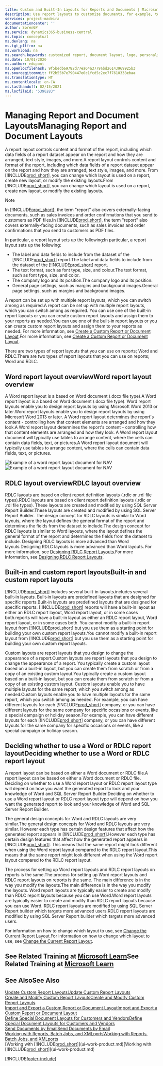 ```yaml
---
title: Custom and Built-In Layouts for Reports and Documents | Microsoft Docs
description: Use report layouts to customize documents, for example, to personalize the font, logo, or page settings of PDF files you send to customers.
services: project-madeira
documentationcenter: ''
author: SorenGP
ms.service: dynamics365-business-central
ms.topic: conceptual
ms.devlang: na
ms.tgt_pltfrm: na
ms.workload: na
ms.search.keywords: customized report, document layout, logo, personalize
ms.date: 10/01/2020
ms.author: edupont
ms.openlocfilehash: 9f5bedb69782d77ea64a3779abd26143969925b3
ms.sourcegitcommit: ff2b55b7e790447e0c1fcd5c2ec7f7610338ebaa
ms.translationtype: HT
ms.contentlocale: en-CA
ms.lasthandoff: 02/15/2021
ms.locfileid: "5390283"
---
```

# <a name="managing-report-and-document-layouts"></a><span data-ttu-id="7f4f4-103">Managing Report and Document Layouts</span><span class="sxs-lookup"><span data-stu-id="7f4f4-103">Managing Report and Document Layouts</span></span>
<span data-ttu-id="7f4f4-104">A report layout controls content and format of the report, including which data fields of a report dataset appear on the report and how they are arranged, text style, images, and more.</span><span class="sxs-lookup"><span data-stu-id="7f4f4-104">A report layout controls content and format of the report, including which data fields of a report dataset appear on the report and how they are arranged, text style, images, and more.</span></span> <span data-ttu-id="7f4f4-105">From [!INCLUDE[prod_short](includes/prod_short.md)], you can change which layout is used on a report, create new layout, or modify the existing layouts.</span><span class="sxs-lookup"><span data-stu-id="7f4f4-105">From [!INCLUDE[prod_short](includes/prod_short.md)], you can change which layout is used on a report, create new layout, or modify the existing layouts.</span></span>

> [!NOTE]  
>   <span data-ttu-id="7f4f4-106">In [!INCLUDE[prod_short](includes/prod_short.md)], the term "report" also covers externally-facing documents, such as sales invoices and order confirmations that you send to customers as PDF files.</span><span class="sxs-lookup"><span data-stu-id="7f4f4-106">In [!INCLUDE[prod_short](includes/prod_short.md)], the term "report" also covers externally-facing documents, such as sales invoices and order confirmations that you send to customers as PDF files.</span></span>

<span data-ttu-id="7f4f4-107">In particular, a report layout sets up the following:</span><span class="sxs-lookup"><span data-stu-id="7f4f4-107">In particular, a report layout sets up the following:</span></span>

* <span data-ttu-id="7f4f4-108">The label and data fields to include from the dataset of the [!INCLUDE[prod_short](includes/prod_short.md)] report.</span><span class="sxs-lookup"><span data-stu-id="7f4f4-108">The label and data fields to include from the dataset of the [!INCLUDE[prod_short](includes/prod_short.md)] report.</span></span>
* <span data-ttu-id="7f4f4-109">The text format, such as font type, size, and colour.</span><span class="sxs-lookup"><span data-stu-id="7f4f4-109">The text format, such as font type, size, and color.</span></span>
* <span data-ttu-id="7f4f4-110">The company logo and its position.</span><span class="sxs-lookup"><span data-stu-id="7f4f4-110">The company logo and its position.</span></span>
* <span data-ttu-id="7f4f4-111">General page settings, such as margins and background images.</span><span class="sxs-lookup"><span data-stu-id="7f4f4-111">General page settings, such as margins and background images.</span></span>

<span data-ttu-id="7f4f4-112">A report can be set up with multiple report layouts, which you can switch among as required.</span><span class="sxs-lookup"><span data-stu-id="7f4f4-112">A report can be set up with multiple report layouts, which you can switch among as required.</span></span> <span data-ttu-id="7f4f4-113">You can use one of the built-in report layouts or you can create custom report layouts and assign them to your reports as needed.</span><span class="sxs-lookup"><span data-stu-id="7f4f4-113">You can use one of the built-in report layouts or you can create custom report layouts and assign them to your reports as needed.</span></span> <span data-ttu-id="7f4f4-114">For more information, see [Create a Custom Report or Document Layout](ui-how-create-custom-report-layout.md).</span><span class="sxs-lookup"><span data-stu-id="7f4f4-114">For more information, see [Create a Custom Report or Document Layout](ui-how-create-custom-report-layout.md).</span></span>

<span data-ttu-id="7f4f4-115">There are two types of report layouts that you can use on reports; Word and RDLC.</span><span class="sxs-lookup"><span data-stu-id="7f4f4-115">There are two types of report layouts that you can use on reports; Word and RDLC.</span></span>

## <a name="word-report-layout-overview"></a><span data-ttu-id="7f4f4-116">Word report layout overview</span><span class="sxs-lookup"><span data-stu-id="7f4f4-116">Word report layout overview</span></span>
<span data-ttu-id="7f4f4-117">A Word report layout is a based on Word document (.docx file type).</span><span class="sxs-lookup"><span data-stu-id="7f4f4-117">A Word report layout is a based on Word document (.docx file type).</span></span> <span data-ttu-id="7f4f4-118">Word report layouts enable you to design report layouts by using Microsoft Word 2013 or later.</span><span class="sxs-lookup"><span data-stu-id="7f4f4-118">Word report layouts enable you to design report layouts by using Microsoft Word 2013 or later.</span></span> <span data-ttu-id="7f4f4-119">A Word report layout determines the report's content - controlling how that content elements are arranged and how they look.</span><span class="sxs-lookup"><span data-stu-id="7f4f4-119">A Word report layout determines the report's content - controlling how that content elements are arranged and how they look.</span></span> <span data-ttu-id="7f4f4-120">A Word report layout document will typically use tables to arrange content, where the cells can contain data fields, text, or pictures.</span><span class="sxs-lookup"><span data-stu-id="7f4f4-120">A Word report layout document will typically use tables to arrange content, where the cells can contain data fields, text, or pictures.</span></span>

 <span data-ttu-id="7f4f4-121">![Example of a word report layout document for NAV](media/nav_wordreportlayout_edit_in_word_example.png "NAV_WordReportLayout_Edit_In_Word_Example")</span><span class="sxs-lookup"><span data-stu-id="7f4f4-121">![Example of a word report layout document for NAV](media/nav_wordreportlayout_edit_in_word_example.png "NAV_WordReportLayout_Edit_In_Word_Example")</span></span>  

## <a name="rdlc-layout-overview"></a><span data-ttu-id="7f4f4-122">RDLC layout overview</span><span class="sxs-lookup"><span data-stu-id="7f4f4-122">RDLC layout overview</span></span>
<span data-ttu-id="7f4f4-123">RDLC layouts are based on client report definition layouts (.rdlc or .rdl file types).</span><span class="sxs-lookup"><span data-stu-id="7f4f4-123">RDLC layouts are based on client report definition layouts (.rdlc or .rdl file types).</span></span> <span data-ttu-id="7f4f4-124">These layouts are created and modified by using SQL Server Report Builder.</span><span class="sxs-lookup"><span data-stu-id="7f4f4-124">These layouts are created and modified by using SQL Server Report Builder.</span></span> <span data-ttu-id="7f4f4-125">The design concept for RDLC layouts is similar to Word layouts, where the layout defines the general format of the report and determines the fields from the dataset to include.</span><span class="sxs-lookup"><span data-stu-id="7f4f4-125">The design concept for RDLC layouts is similar to Word layouts, where the layout defines the general format of the report and determines the fields from the dataset to include.</span></span> <span data-ttu-id="7f4f4-126">Designing RDLC layouts is more advanced than Word layouts.</span><span class="sxs-lookup"><span data-stu-id="7f4f4-126">Designing RDLC layouts is more advanced than Word layouts.</span></span> <span data-ttu-id="7f4f4-127">For more information, see [Designing RDLC Report Layouts](/dynamics-nav/Designing-RDLC-Report-Layouts).</span><span class="sxs-lookup"><span data-stu-id="7f4f4-127">For more information, see [Designing RDLC Report Layouts](/dynamics-nav/Designing-RDLC-Report-Layouts).</span></span>

## <a name="built-in-and-custom-report-layouts"></a><span data-ttu-id="7f4f4-128">Built-in and custom report layouts</span><span class="sxs-lookup"><span data-stu-id="7f4f4-128">Built-in and custom report layouts</span></span>
[!INCLUDE[prod_short](includes/prod_short.md)] <span data-ttu-id="7f4f4-129">includes several built-in layouts.</span><span class="sxs-lookup"><span data-stu-id="7f4f4-129">includes several built-in layouts.</span></span> <span data-ttu-id="7f4f4-130">Built-in layouts are predefined layouts that are designed for specific reports.</span><span class="sxs-lookup"><span data-stu-id="7f4f4-130">Built-in layouts are predefined layouts that are designed for specific reports.</span></span> [!INCLUDE[prod_short](includes/prod_short.md)] <span data-ttu-id="7f4f4-131">reports will have a built-in layout as either an RDLC report layout, Word report layout, or in some cases both.</span><span class="sxs-lookup"><span data-stu-id="7f4f4-131">reports will have a built-in layout as either an RDLC report layout, Word report layout, or in some cases both.</span></span> <span data-ttu-id="7f4f4-132">You cannot modify a built-in report layout from [!INCLUDE[prod_short](includes/prod_short.md)] but you use them as a starting point for building your own custom report layouts.</span><span class="sxs-lookup"><span data-stu-id="7f4f4-132">You cannot modify a built-in report layout from [!INCLUDE[prod_short](includes/prod_short.md)] but you use them as a starting point for building your own custom report layouts.</span></span>

<span data-ttu-id="7f4f4-133">Custom layouts are report layouts that you design to change the appearance of a report.</span><span class="sxs-lookup"><span data-stu-id="7f4f4-133">Custom layouts are report layouts that you design to change the appearance of a report.</span></span> <span data-ttu-id="7f4f4-134">You typically create a custom layout based on a built-in layout, but you can create them from scratch or from a copy of an existing custom layout.</span><span class="sxs-lookup"><span data-stu-id="7f4f4-134">You typically create a custom layout based on a built-in layout, but you can create them from scratch or from a copy of an existing custom layout.</span></span> <span data-ttu-id="7f4f4-135">Custom layouts enable you to have multiple layouts for the same report, which you switch among as needed.</span><span class="sxs-lookup"><span data-stu-id="7f4f4-135">Custom layouts enable you to have multiple layouts for the same report, which you switch among as needed.</span></span> <span data-ttu-id="7f4f4-136">For example, you can have different layouts for each [!INCLUDE[prod_short](includes/prod_short.md)] company, or you can have different layouts for the same company for specific occasions or events, like a special campaign or holiday season.</span><span class="sxs-lookup"><span data-stu-id="7f4f4-136">For example, you can have different layouts for each [!INCLUDE[prod_short](includes/prod_short.md)] company, or you can have different layouts for the same company for specific occasions or events, like a special campaign or holiday season.</span></span>

## <a name="deciding-whether-to-use-a-word-or-rdlc-report-layout"></a><span data-ttu-id="7f4f4-137">Deciding whether to use a Word or RDLC report layout</span><span class="sxs-lookup"><span data-stu-id="7f4f4-137">Deciding whether to use a Word or RDLC report layout</span></span>
<span data-ttu-id="7f4f4-138">A report layout can be based on either a Word document or RDLC file.</span><span class="sxs-lookup"><span data-stu-id="7f4f4-138">A report layout can be based on either a Word document or RDLC file.</span></span> <span data-ttu-id="7f4f4-139">Deciding on whether to use a Word report layout or RDLC report layout type will depend on how you want the generated report to look and your knowledge of Word and SQL Server Report Builder.</span><span class="sxs-lookup"><span data-stu-id="7f4f4-139">Deciding on whether to use a Word report layout or RDLC report layout type will depend on how you want the generated report to look and your knowledge of Word and SQL Server Report Builder.</span></span>

<span data-ttu-id="7f4f4-140">The general design concepts for Word and RDLC layouts are very similar.</span><span class="sxs-lookup"><span data-stu-id="7f4f4-140">The general design concepts for Word and RDLC layouts are very similar.</span></span> <span data-ttu-id="7f4f4-141">However each type has certain design features that affect how the generated report appears in [!INCLUDE[prod_short](includes/prod_short.md)].</span><span class="sxs-lookup"><span data-stu-id="7f4f4-141">However each type has certain design features that affect how the generated report appears in [!INCLUDE[prod_short](includes/prod_short.md)].</span></span> <span data-ttu-id="7f4f4-142">This means that the same report might look different when using the Word report layout compared to the RDLC report layout.</span><span class="sxs-lookup"><span data-stu-id="7f4f4-142">This means that the same report might look different when using the Word report layout compared to the RDLC report layout.</span></span>

<span data-ttu-id="7f4f4-143">The process for setting up Word report layouts and RDLC report layouts on reports is the same.</span><span class="sxs-lookup"><span data-stu-id="7f4f4-143">The process for setting up Word report layouts and RDLC report layouts on reports is the same.</span></span> <span data-ttu-id="7f4f4-144">The main difference is in the way you modify the layouts.</span><span class="sxs-lookup"><span data-stu-id="7f4f4-144">The main difference is in the way you modify the layouts.</span></span> <span data-ttu-id="7f4f4-145">Word report layouts are typically easier to create and modify than RDLC report layouts because you can use Word.</span><span class="sxs-lookup"><span data-stu-id="7f4f4-145">Word report layouts are typically easier to create and modify than RDLC report layouts because you can use Word.</span></span> <span data-ttu-id="7f4f4-146">RDLC report layouts are modified by using SQL Server Report builder which targets more advanced users.</span><span class="sxs-lookup"><span data-stu-id="7f4f4-146">RDLC report layouts are modified by using SQL Server Report builder which targets more advanced users.</span></span>

<span data-ttu-id="7f4f4-147">For information on how to change which layout to use, see [Change the Current Report Layout](ui-how-change-layout-currently-used-report.md).</span><span class="sxs-lookup"><span data-stu-id="7f4f4-147">For information on how to change which layout to use, see [Change the Current Report Layout](ui-how-change-layout-currently-used-report.md).</span></span>

## <a name="see-related-training-at-microsoft-learn"></a><span data-ttu-id="7f4f4-148">See Related Training at [Microsoft Learn](/learn/modules/change-documents-dynamics-365-business-central/index)</span><span class="sxs-lookup"><span data-stu-id="7f4f4-148">See Related Training at [Microsoft Learn](/learn/modules/change-documents-dynamics-365-business-central/index)</span></span>

## <a name="see-also"></a><span data-ttu-id="7f4f4-149">See Also</span><span class="sxs-lookup"><span data-stu-id="7f4f4-149">See Also</span></span>
[<span data-ttu-id="7f4f4-150">Update Custom Report Layouts</span><span class="sxs-lookup"><span data-stu-id="7f4f4-150">Update Custom Report Layouts</span></span>](ui-update-report-layouts.md)  
[<span data-ttu-id="7f4f4-151">Create and Modify Custom Report Layouts</span><span class="sxs-lookup"><span data-stu-id="7f4f4-151">Create and Modify Custom Report Layouts</span></span>](ui-how-create-custom-report-layout.md)  
[<span data-ttu-id="7f4f4-152">Import and Export a Custom Report or Document Layout</span><span class="sxs-lookup"><span data-stu-id="7f4f4-152">Import and Export a Custom Report or Document Layout</span></span>](ui-how-import-and-export-report-layout.md)  
[<span data-ttu-id="7f4f4-153">Define Special Document Layouts for Customers and Vendors</span><span class="sxs-lookup"><span data-stu-id="7f4f4-153">Define Special Document Layouts for Customers and Vendors</span></span>](ui-define-customer-vendor-document-layouts.md)  
[<span data-ttu-id="7f4f4-154">Send Documents by Email</span><span class="sxs-lookup"><span data-stu-id="7f4f4-154">Send Documents by Email</span></span>](ui-how-send-documents-email.md)  
[<span data-ttu-id="7f4f4-155">Working with Reports, Batch Jobs, and XMLports</span><span class="sxs-lookup"><span data-stu-id="7f4f4-155">Working with Reports, Batch Jobs, and XMLports</span></span>](ui-work-report.md)  
<span data-ttu-id="7f4f4-156">[Working with [!INCLUDE[prod_short](includes/prod_short.md)]](ui-work-product.md)</span><span class="sxs-lookup"><span data-stu-id="7f4f4-156">[Working with [!INCLUDE[prod_short](includes/prod_short.md)]](ui-work-product.md)</span></span>  


[!INCLUDE[footer-include](includes/footer-banner.md)]
